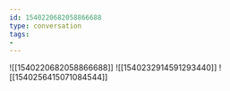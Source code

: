 ```yaml
---
id: 1540220682058866688
type: conversation
tags:
- 
---
```

![[1540220682058866688]]
![[1540232914591293440]]
![[1540256415071084544]]

